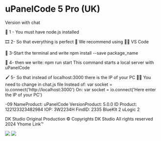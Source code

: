 <h1>uPanelCode 5 Pro (UK) </h1>
Version with chat

📄 1 - You must have node.js installed

🎞 2- So that everything is perfect 🧐
We recommend using 👩‍💻 VS Code

📼 3-Start the terminal and write
npm install --save package_name

💬 4- then we write: npm run start
This command starts a local server with uPanelCode

🖌 5- So that instead of localhost:3000 there is the IP of your PC 👩‍💻
You need to change in chat.js file
Instead of: var socket = io.connect('http://localhost:3000')
On: var socket = io.connect('Here enter the IP of your PC')

-09
NameProduct: uPanelCode
VersionProduct: 5.0.0
ID Product: 122123323482984
IOP: 3W2234H
FindID: 2335
BlueKIt 2
uLogic 2

DK Studio Original Production
© Copyrights DK Studio All rights reserved 2024
Yhome Link™

<img src="https://6681e0ffc6a6498d2257cd67--magenta-beijinho-85041d.netlify.app/ad7%204k.png">
<img src="https://6681e5d5fc8ca0b47d714d92--magenta-beijinho-85041d.netlify.app/ad2.png">


